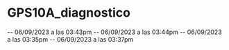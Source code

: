 # GPS10A_diagnostico
-- 06/09/2023 a las 03:43pm
-- 06/09/2023 a las 03:44pm
-- 06/09/2023 a las 03:35pm
-- 06/09/2023 a las 03:37pm
